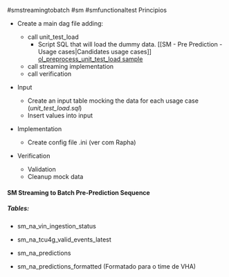 #smstreamingtobatch #sm #smfunctionaltest
Principios
- Create a main dag file adding:
  - call unit_test_load
	  - Script SQL that will load the dummy data.
		[[SM - Pre Prediction - Usage cases|Candidates usage cases]]
		[ol_preprocess_unit_test_load sample](https://github.ford.com/gdia-prognostics/gcp-ol-prog/blob/dev/bq/development/prog_dags_sql_sandbox/preprocess/ol_historical_preprocess_unit_test_load.sql)
  - call streaming implementation
  - call verification

- Input
	- Create an input table mocking the data for each usage case 
	(_unit_test_load.sql_)
	- Insert values into input
- Implementation
	- Create config file .ini (ver com Rapha)
- Verification
	- Validation
	- Cleanup mock data



#### SM Streaming to Batch Pre-Prediction Sequence

##### Tables:
- sm_na_vin_ingestion_status
- sm_na_tcu4g_valid_events_latest

- sm_na_predictions
- sm_na_predictions_formatted (Formatado para o time de VHA)



